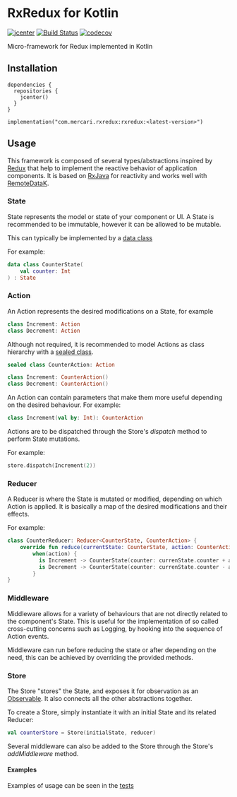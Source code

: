 # RxRedux for Kotlin

[![jcenter](https://api.bintray.com/packages/mercari-inc/maven/rxreduxk/images/download.svg)](https://bintray.com/mercari-inc/maven/rxreduxk/_latestVersion)
[![Build Status](https://circleci.com/gh/mercari/RxReduxK.svg?style=svg)](https://circleci.com/gh/mercari/RxReduxK)
[![codecov](https://codecov.io/gh/mercari/rxreduxk/branch/master/graph/badge.svg)](https://codecov.io/gh/mercari/RxReduxK)

Micro-framework for Redux implemented in Kotlin

## Installation

```
dependencies {
  repositories {
    jcenter()
  }
}

implementation("com.mercari.rxredux:rxredux:<latest-version>")
```

## Usage

This framework is composed of several types/abstractions inspired by [Redux](https://redux.js.org/) that help to implement the reactive behavior of application components.
It is based on [RxJava](https://github.com/ReactiveX/RxJava) for reactivity and works well with [RemoteDataK](https://github.com/mercari/RemoteDataK).

### State

State represents the model or state of your component or UI.
A State is recommended to be immutable, however it can be allowed to be mutable.

This can typically be implemented by a [data class](https://kotlinlang.org/docs/reference/data-classes.html)

For example:

```kotlin
data class CounterState(
    val counter: Int
) : State
```

### Action

An Action represents the desired modifications on a State, for example

```kotlin
class Increment: Action
class Decrement: Action
```

Although not required, it is recommended to model Actions as class hierarchy with a [sealed class](https://kotlinlang.org/docs/reference/sealed-classes.html).

```kotlin
sealed class CounterAction: Action

class Increment: CounterAction()
class Decrement: CounterAction()
```

An Action can contain parameters that make them more useful depending on the desired behaviour.
For example:

```kotlin
class Increment(val by: Int): CounterAction
```

Actions are to be dispatched through the Store's _dispatch_ method to perform State mutations.

For example:

```kotlin
store.dispatch(Increment(2))
```

### Reducer

A Reducer is where the State is mutated or modified, depending on which Action is applied.
It is basically a map of the desired modifications and their effects.

For example:

```kotlin
class CounterReducer: Reducer<CounterState, CounterAction> {
    override fun reduce(currentState: CounterState, action: CounterAction): CounterState =
        when(action) {
          is Increment -> CounterState(counter: currenState.counter + action.by)
          is Decrement -> CounterState(counter: currenState.counter - action.by)
        }
}
```

### Middleware

Middleware allows for a variety of behaviours that are not directly related to the component's State.
This is useful for the implementation of so called cross-cutting concerns such as Logging, by hooking into the sequence of Action events.

Middleware can run before reducing the state or after depending on the need, this can be achieved by overriding the provided methods.

### Store

The Store "stores" the State, and exposes it for observation as an [Observable](http://reactivex.io/documentation/observable.html). It also connects all the other abstractions together.

To create a Store, simply instantiate it with an initial State and its related Reducer:

```kotlin
val counterStore = Store(initialState, reducer)
```

Several middleware can also be added to the Store through the Store's _addMiddleware_ method.

#### Examples

Examples of usage can be seen in the [tests](https://github.com/mercari/RxReduxK/tree/master/rxredux/src/test/java/com/mercari/rxredux)
